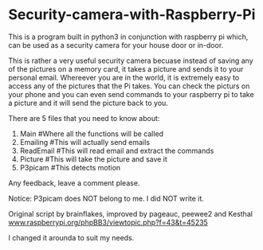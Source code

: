 # Security-camera-with-Raspberry-Pi

This is a program built in python3 in conjunction with raspberry pi which,
can be used as a security camera for your house door or in-door.

This is rather a very useful security camera becuase instead of saving any
of the pictures on a memory card, it takes a picture and sends it to your personal email.
Whereever you are in the world, it is extremely easy to access any of the 
pictures that the Pi takes. You can check the picturs on your phone and you can even send
commands to your raspberry pi to take a picture and it will send the picture back to you.

There are 5 files that you need to know about:
1. Main      #Where all the functions will be called 
2. Emailing  #This will actually send emails 
3. ReadEmail #This will read email and extract the commands 
4. Picture   #This will take the picture and save it 
5. P3picam   #This detects motion

Any feedback, leave a comment please.

Notice: 
P3picam does NOT belong to me. 
I did NOT write it. 

Original script by brainflakes, improved by pageauc, peewee2 and Kesthal
www.raspberrypi.org/phpBB3/viewtopic.php?f=43&t=45235

I changed it arounda to suit my needs.
